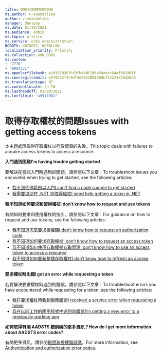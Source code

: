 ```yaml
---
title: 取得存取權杖的問題
ms.author: v-smandalika
author: v-smandalika
manager: dansimp
ms.date: 01/20/2021
ms.audience: Admin
ms.topic: article
ms.service: o365-administration
ROBOTS: NOINDEX, NOFOLLOW
localization_priority: Priority
ms.collection: Adm_O365
ms.custom:
- "7776"
- "9004351"
ms.openlocfilehash: e2d15603835d3fb43df1b6b5dadec64af00290ff
ms.sourcegitcommit: e378232f4c9ef4e962208100db752221e7bd2dd6
ms.translationtype: HT
ms.contentlocale: zh-TW
ms.lasthandoff: 01/20/2021
ms.locfileid: "49911981"
---
```

# <a name="issues-with-getting-access-tokens"></a><span data-ttu-id="602b5-102">取得存取權杖的問題</span><span class="sxs-lookup"><span data-stu-id="602b5-102">Issues with getting access tokens</span></span>

<span data-ttu-id="602b5-103">本主題處理取得存取權杖以存取資源的失敗。</span><span class="sxs-lookup"><span data-stu-id="602b5-103">This topic deals with failures to acquire access tokens to access a resource.</span></span>

<span data-ttu-id="602b5-104">**入門遇到困難**</span><span class="sxs-lookup"><span data-stu-id="602b5-104">**I'm having trouble getting started**</span></span>

<span data-ttu-id="602b5-105">要解決在嘗試入門時遇到的問題，請參閱以下文章：</span><span class="sxs-lookup"><span data-stu-id="602b5-105">To troubleshoot issues you encounter when trying to get started, see the following articles:</span></span>

- [<span data-ttu-id="602b5-106">找不到代碼範例以入門</span><span class="sxs-lookup"><span data-stu-id="602b5-106">I can't find a code sample to get started</span></span>](https://docs.microsoft.com/azure/active-directory/develop/sample-v2-code) 
- [<span data-ttu-id="602b5-107">我需要協助在 .NET 中取得權杖</span><span class="sxs-lookup"><span data-stu-id="602b5-107">I need help getting a token in .NET</span></span>](https://docs.microsoft.com/azure/active-directory/develop/authentication-flows-app-scenarios)

<span data-ttu-id="602b5-108">**我不知道如何要求和使用權杖**</span><span class="sxs-lookup"><span data-stu-id="602b5-108">**I don't know how to request and use tokens**</span></span>

<span data-ttu-id="602b5-109">有關如何要求和使用權杖的指引，請參閱以下文章：</span><span class="sxs-lookup"><span data-stu-id="602b5-109">For guidance on how to request and use tokens, see the following articles:</span></span>

- [<span data-ttu-id="602b5-110">我不知道怎麼要求授權碼</span><span class="sxs-lookup"><span data-stu-id="602b5-110">I don’t know how to request an authorization code</span></span>](https://docs.microsoft.com/azure/active-directory/develop/v2-oauth2-auth-code-flow#request-an-authorization-code) 
- [<span data-ttu-id="602b5-111">我不知道如何要求存取權杖</span><span class="sxs-lookup"><span data-stu-id="602b5-111">I don’t know how to request an access token</span></span>](https://docs.microsoft.com/azure/active-directory/develop/v2-oauth2-auth-code-flow#use-the-authorization-code-to-request-an-access-token) 
- [<span data-ttu-id="602b5-112">我不知道如何使用存取權杖存取資源</span><span class="sxs-lookup"><span data-stu-id="602b5-112">I don’t know how to use an access token to access a resource</span></span>](https://docs.microsoft.com/azure/active-directory/develop/v2-oauth2-auth-code-flow#use-the-access-token-to-access-the-resource) 
- [<span data-ttu-id="602b5-113">我不知道如何重新整理存取權杖</span><span class="sxs-lookup"><span data-stu-id="602b5-113">I don’t know how to refresh an access token</span></span>](https://docs.microsoft.com/azure/active-directory/develop/v2-oauth2-auth-code-flow#refreshing-the-access-tokens)

<span data-ttu-id="602b5-114">**要求權杖時出錯**</span><span class="sxs-lookup"><span data-stu-id="602b5-114">**I got an error while requesting a token**</span></span>

<span data-ttu-id="602b5-115">若要解決要求權杖時遇到的錯誤，請參閱以下文章：</span><span class="sxs-lookup"><span data-stu-id="602b5-115">To troubleshoot errors you have encountered while requesting for a token, see the following articles:</span></span>

- [<span data-ttu-id="602b5-116">我在要求權杖時收到服務錯誤</span><span class="sxs-lookup"><span data-stu-id="602b5-116">I received a service error when requesting a token</span></span>](https://docs.microsoft.com/azure/active-directory/develop/reference-aadsts-error-codes) 
- [<span data-ttu-id="602b5-117">我在以前工作的應用程式中遇到新錯誤</span><span class="sxs-lookup"><span data-stu-id="602b5-117">I'm getting a new error to a previously working app</span></span>](https://docs.microsoft.com/azure/active-directory/develop/reference-breaking-changes)

<span data-ttu-id="602b5-118">**如何取得有關 AADSTS 錯誤碼的更多資訊？**</span><span class="sxs-lookup"><span data-stu-id="602b5-118">**How do I get more information about AADSTS error codes?**</span></span>

<span data-ttu-id="602b5-119">有關更多資訊，請參閱[驗證和授權錯誤碼](https://docs.microsoft.com/azure/active-directory/develop/reference-aadsts-error-codes)。</span><span class="sxs-lookup"><span data-stu-id="602b5-119">For more information, see [Authentication and authorization error codes](https://docs.microsoft.com/azure/active-directory/develop/reference-aadsts-error-codes).</span></span>





